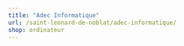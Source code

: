 ```yaml
---
title: "Adec Informatique"
url: /saint-leonard-de-noblat/adec-informatique/
shop: ordinateur
---
```

